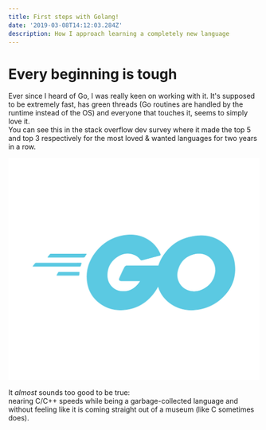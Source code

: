 ```yaml
---
title: First steps with Golang!
date: '2019-03-08T14:12:03.284Z'
description: How I approach learning a completely new language
---
```


# Every beginning is tough



Ever since I heard of Go, I was really keen on working with it. It's supposed to be extremely fast, has green threads (Go routines are handled by the runtime instead of the OS) and everyone that touches it, seems to simply love it.<br>
You can see this in the stack overflow dev survey where it made the top 5 and top 3 respectively for the most loved & wanted languages for two years in a row.

![Golang](Go-Logo_LightBlue.jpg)

It *almost* sounds too good to be true: <br>
nearing C/C++ speeds while being a garbage-collected language and without feeling like it is coming straight out of a museum (like C sometimes does).
